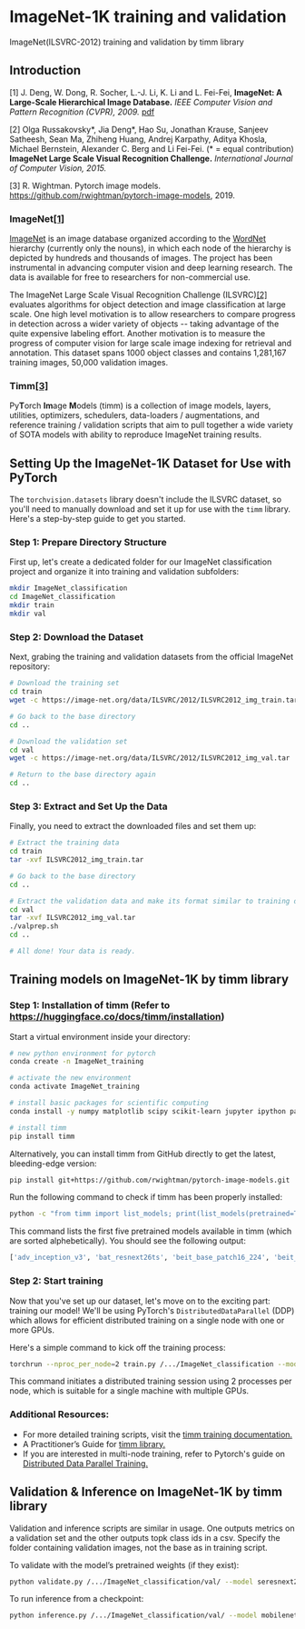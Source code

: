# ImageNet-1K training and validation
ImageNet(ILSVRC-2012) training and validation by timm library

## Introduction
[1] J. Deng, W. Dong, R. Socher, L.-J. Li, K. Li and L. Fei-Fei, **ImageNet: A Large-Scale Hierarchical Image Database.** *IEEE Computer Vision and Pattern Recognition (CVPR), 2009.* [pdf](https://image-net.org/static_files/papers/imagenet_cvpr09.pdf) 

[2] Olga Russakovsky*, Jia Deng*, Hao Su, Jonathan Krause, Sanjeev Satheesh, Sean Ma, Zhiheng Huang, Andrej Karpathy, Aditya Khosla, Michael Bernstein, Alexander C. Berg and Li Fei-Fei. (* = equal contribution) **ImageNet Large Scale Visual Recognition Challenge.** *International Journal of Computer Vision, 2015.*

[3] R. Wightman. Pytorch image models. https://github.com/rwightman/pytorch-image-models, 2019.


### ImageNet[[1]](1)

[ImageNet](https://image-net.org/index.php) is an image database organized according to the [WordNet](https://wordnet.princeton.edu/) hierarchy (currently only the nouns), in which each node of the hierarchy is depicted by hundreds and thousands of images. The project has been instrumental in advancing computer vision and deep learning research. The data is available for free to researchers for non-commercial use.

The ImageNet Large Scale Visual Recognition Challenge (ILSVRC)[[2]](2) evaluates algorithms for object detection and image classification at large scale. One high level motivation is to allow researchers to compare progress in detection across a wider variety of objects -- taking advantage of the quite expensive labeling effort. Another motivation is to measure the progress of computer vision for large scale image indexing for retrieval and annotation. This dataset spans 1000 object classes and contains 1,281,167 training images, 50,000 validation images.

### Timm[[3]](3)
Py**T**orch **Im**age **M**odels (timm) is a collection of image models, layers, utilities, optimizers, schedulers, data-loaders / augmentations, and reference training / validation scripts that aim to pull together a wide variety of SOTA models with ability to reproduce ImageNet training results.


## Setting Up the ImageNet-1K Dataset for Use with PyTorch

The `torchvision.datasets` library doesn't include the ILSVRC dataset, so you'll need to manually download and set it up for use with the `timm` library. Here's a step-by-step guide to get you started.

### Step 1: Prepare Directory Structure

First up, let's create a dedicated folder for our ImageNet classification project and organize it into training and validation subfolders:

```bash
mkdir ImageNet_classification
cd ImageNet_classification
mkdir train
mkdir val
```

### Step 2: Download the Dataset

Next, grabing the training and validation datasets from the official ImageNet repository:

```bash
# Download the training set
cd train
wget -c https://image-net.org/data/ILSVRC/2012/ILSVRC2012_img_train.tar

# Go back to the base directory
cd ..

# Download the validation set
cd val
wget -c https://image-net.org/data/ILSVRC/2012/ILSVRC2012_img_val.tar

# Return to the base directory again
cd ..
```

### Step 3: Extract and Set Up the Data

Finally, you need to extract the downloaded files and set them up:

```bash
# Extract the training data
cd train
tar -xvf ILSVRC2012_img_train.tar

# Go back to the base directory
cd ..

# Extract the validation data and make its format similar to training data
cd val
tar -xvf ILSVRC2012_img_val.tar
./valprep.sh
cd ..

# All done! Your data is ready.
```

## Training models on ImageNet-1K by timm library

### Step 1: Installation of timm (Refer to https://huggingface.co/docs/timm/installation)

Start a virtual environment inside your directory:

```bash
# new python environment for pytorch
conda create -n ImageNet_training

# activate the new environment
conda activate ImageNet_training

# install basic packages for scientific computing
conda install -y numpy matplotlib scipy scikit-learn jupyter ipython pandas

# install timm
pip install timm

```
Alternatively, you can install timm from GitHub directly to get the latest, bleeding-edge version:
```bash
pip install git+https://github.com/rwightman/pytorch-image-models.git
```
Run the following command to check if timm has been properly installed:
```bash
python -c "from timm import list_models; print(list_models(pretrained=True)[:5])"
```
This command lists the first five pretrained models available in timm (which are sorted alphebetically). You should see the following output:
```bash
['adv_inception_v3', 'bat_resnext26ts', 'beit_base_patch16_224', 'beit_base_patch16_224_in22k', 'beit_base_patch16_384']
```

### Step 2: Start training

Now that you've set up our dataset, let's move on to the exciting part: training our model! We'll be using PyTorch's `DistributedDataParallel` (DDP) which allows for efficient distributed training on a single node with one or more GPUs.

Here's a simple command to kick off the training process:
```bash
torchrun --nproc_per_node=2 train.py /.../ImageNet_classification --model seresnet34 --sched cosine --epochs 150 --warmup-epochs 5 --lr 0.4 --reprob 0.5 --remode pixel --batch-size 256 --amp -j 4
```
This command initiates a distributed training session using 2 processes per node, which is suitable for a single machine with multiple GPUs.

### Additional Resources:
- For more detailed training scripts, visit the [timm training documentation.](https://huggingface.co/docs/timm/training_script)
- A Practitioner’s Guide for [timm library.](https://towardsdatascience.com/getting-started-with-pytorch-image-models-timm-a-practitioners-guide-4e77b4bf9055)
- If you are interested in multi-node training, refer to Pytorch's guide on [Distributed Data Parallel Training.](https://pytorch.org/tutorials/intermediate/ddp_series_multinode.html)

## Validation & Inference on ImageNet-1K by timm library

Validation and inference scripts are similar in usage. One outputs metrics on a validation set and the other outputs topk class ids in a csv. Specify the folder containing validation images, not the base as in training script.

To validate with the model’s pretrained weights (if they exist):
```bash
python validate.py /.../ImageNet_classification/val/ --model seresnext26_32x4d --pretrained
```
To run inference from a checkpoint:
```bash
python inference.py /.../ImageNet_classification/val/ --model mobilenetv3_large_100 --checkpoint ./output/train/model_best.pth.tar
```
